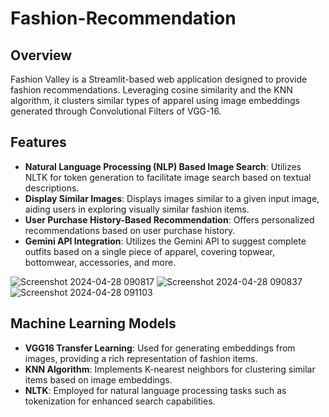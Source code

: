 # Fashion-Recommendation

## Overview
Fashion Valley is a Streamlit-based web application designed to provide fashion recommendations. Leveraging cosine similarity and the KNN algorithm, it clusters similar types of apparel using image embeddings generated through Convolutional Filters of VGG-16.

## Features
- **Natural Language Processing (NLP) Based Image Search**: Utilizes NLTK for token generation to facilitate image search based on textual descriptions.
- **Display Similar Images**: Displays images similar to a given input image, aiding users in exploring visually similar fashion items.
- **User Purchase History-Based Recommendation**: Offers personalized recommendations based on user purchase history.
- **Gemini API Integration**: Utilizes the Gemini API to suggest complete outfits based on a single piece of apparel, covering topwear, bottomwear, accessories, and more.

![Screenshot 2024-04-28 090817](https://github.com/AkhilVaidya91/Fashion-Recomendation/assets/67970977/0db08775-7115-47fc-b8b4-58702c5d530a)
![Screenshot 2024-04-28 090837](https://github.com/AkhilVaidya91/Fashion-Recomendation/assets/67970977/1cd4e0e4-162d-411b-968a-0716ee07ae3d)
![Screenshot 2024-04-28 091103](https://github.com/AkhilVaidya91/Fashion-Recomendation/assets/67970977/9688b7f6-a80d-46b7-a364-817787961606)

## Machine Learning Models
- **VGG16 Transfer Learning**: Used for generating embeddings from images, providing a rich representation of fashion items.
- **KNN Algorithm**: Implements K-nearest neighbors for clustering similar items based on image embeddings.
- **NLTK**: Employed for natural language processing tasks such as tokenization for enhanced search capabilities.

